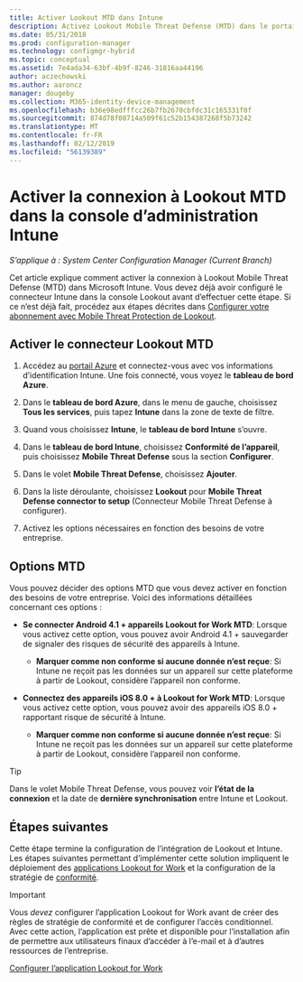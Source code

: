 ```yaml
---
title: Activer Lookout MTD dans Intune
description: Activez Lookout Mobile Threat Defense (MTD) dans le portail Microsoft Intune.
ms.date: 05/31/2018
ms.prod: configuration-manager
ms.technology: configmgr-hybrid
ms.topic: conceptual
ms.assetid: 7e4ada34-63bf-4b9f-8246-31816aa44196
author: aczechowski
ms.author: aaroncz
manager: dougeby
ms.collection: M365-identity-device-management
ms.openlocfilehash: b36e98edfffcc26b7fb2670cbfdc31c165331f0f
ms.sourcegitcommit: 874d78f08714a509f61c52b154387268f5b73242
ms.translationtype: MT
ms.contentlocale: fr-FR
ms.lasthandoff: 02/12/2019
ms.locfileid: "56139389"
---
```

# <a name="enable-lookout-mtd-connection-in-the-intune-admin-console"></a>Activer la connexion à Lookout MTD dans la console d’administration Intune

*S’applique à : System Center Configuration Manager (Current Branch)*

Cet article explique comment activer la connexion à Lookout Mobile Threat Defense (MTD) dans Microsoft Intune. Vous devez déjà avoir configuré le connecteur Intune dans la console Lookout avant d’effectuer cette étape. Si ce n’est déjà fait, procédez aux étapes décrites dans [Configurer votre abonnement avec Mobile Threat Protection de Lookout](set-up-your-subscription-with-lookout.md).



## <a name="enable-the-lookout-mtd-connector"></a>Activer le connecteur Lookout MTD

1. Accédez au [portail Azure](https://portal.azure.com) et connectez-vous avec vos informations d’identification Intune. Une fois connecté, vous voyez le **tableau de bord Azure**.  

2. Dans le **tableau de bord Azure**, dans le menu de gauche, choisissez **Tous les services**, puis tapez **Intune** dans la zone de texte de filtre.  

3. Quand vous choisissez **Intune**, le **tableau de bord Intune** s’ouvre.  

4. Dans le **tableau de bord Intune**, choisissez **Conformité de l’appareil**, puis choisissez **Mobile Threat Defense** sous la section **Configurer**.  

5. Dans le volet **Mobile Threat Defense**, choisissez **Ajouter**.  

6. Dans la liste déroulante, choisissez **Lookout** pour **Mobile Threat Defense connector to setup** (Connecteur Mobile Threat Defense à configurer).  

7. Activez les options nécessaires en fonction des besoins de votre entreprise.  



## <a name="mtd-toggle-options"></a>Options MTD

Vous pouvez décider des options MTD que vous devez activer en fonction des besoins de votre entreprise. Voici des informations détaillées concernant ces options :

- **Se connecter Android 4.1 + appareils Lookout for Work MTD**: Lorsque vous activez cette option, vous pouvez avoir Android 4.1 + sauvegarder de signaler des risques de sécurité des appareils à Intune.  
    - **Marquer comme non conforme si aucune donnée n’est reçue**: Si Intune ne reçoit pas les données sur un appareil sur cette plateforme à partir de Lookout, considère l’appareil non conforme.  

- **Connectez des appareils iOS 8.0 + à Lookout for Work MTD**: Lorsque vous activez cette option, vous pouvez avoir des appareils iOS 8.0 + rapportant risque de sécurité à Intune.
    - **Marquer comme non conforme si aucune donnée n’est reçue**: Si Intune ne reçoit pas les données sur un appareil sur cette plateforme à partir de Lookout, considère l’appareil non conforme.  

> [!TIP]  
> Dans le volet Mobile Threat Defense, vous pouvez voir **l’état de la connexion** et la date de **dernière synchronisation** entre Intune et Lookout.



## <a name="next-steps"></a>Étapes suivantes
Cette étape termine la configuration de l’intégration de Lookout et Intune. Les étapes suivantes permettant d’implémenter cette solution impliquent le déploiement des [applications Lookout for Work](configure-and-deploy-lookout-for-work-apps.md) et la configuration de la stratégie de [conformité](enable-device-threat-protection-rule-compliance-policy.md).

>[!IMPORTANT]
> Vous *devez* configurer l’application Lookout for Work avant de créer des règles de stratégie de conformité et de configurer l’accès conditionnel. Avec cette action, l’application est prête et disponible pour l’installation afin de permettre aux utilisateurs finaux d’accéder à l’e-mail et à d’autres ressources de l’entreprise.

[Configurer l’application Lookout for Work](configure-and-deploy-lookout-for-work-apps.md)
